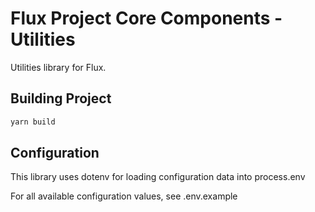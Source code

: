 # Flux Project Core Components - Utilities
Utilities library for Flux. 

## Building Project

```javascript
yarn build
```

## Configuration

This library uses dotenv for loading configuration data into process.env

For all available configuration values, see .env.example